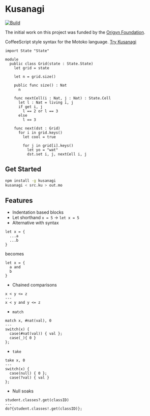 Kusanagi
========

[![Build](https://github.com/DanielXMoore/kusanagi/actions/workflows/build.yml/badge.svg)](https://github.com/DanielXMoore/kusanagi/actions/workflows/build.yml)

The initial work on this project was funded by the [Origyn Foundation](https://origyn.ch).

CoffeeScript style syntax for the Motoko language. [Try Kusanagi](https://danielx.net/kusanagi/)

```motoko
import State "State"

module
  public class Grid(state : State.State)
    let grid = state

    let n = grid.size()

    public func size() : Nat
      n

    func nextCell(i : Nat, j : Nat) : State.Cell
      let l : Nat = living i, j
      if get i, j
        l == 2 or l == 3
      else
        l == 3

    func next(dst : Grid)
      for i in grid.keys()
        let cool = true

        for j in grid[i].keys()
          let yo = "wat"
          dst.set i, j, nextCell i, j

```

Get Started
---

```bash
npm install -g kusanagi
kusanagi < src.ku > out.mo
```

Features
---

- Indentation based blocks
- Let shorthand `x = 5` -> `let x = 5`
- Alternative with syntax
```
let x = {
  ...a
  ...b
}
```
becomes
```
let x = {
  a and
  b
}
```
- Chained comparisons
```
x < y <= z
---
x < y and y <= z
```
- `match`
```
match x, #nat(val), 0
---
switch(x) {
  case(#nat(val)) { val };
  case(_){ 0 }
};
```
- `take`
```
take x, 0
---
switch(x) {
  case(null) { 0 };
  case(?val) { val }
};
```
- Null soaks
```
student.classes?.get(classID)
---
do?{student.classes!.get(classID)};
```
